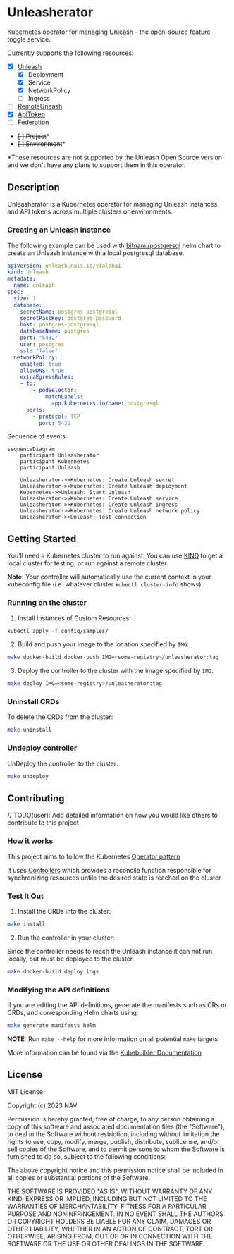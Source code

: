 # Unleasherator

Kubernetes operator for managing [Unleash](https://getunleash.io) - the open-source feature toggle service.

Currently supports the following resources:

- [x] [Unleash](./docs/unleash.md)
  - [x] Deployment
  - [x] Service
  - [x] NetworkPolicy
  - [ ] Ingress
- [ ] [RemoteUneash](./docs/remoteunleash.md)
- [x] [ApiToken](./docs/apitoken.md)
- [ ] [Federation](./docs/federation.md)
- ~~[ ] Project~~*
- ~~[ ] Environment~~*

*These resources are not supported by the Unleash Open Source version and we don't have any plans to support them in this operator.

## Description

Unleasherator is a Kubernetes operator for managing Unleash instances and API tokens across multiple clusters or environments.

### Creating an Unleash instance

The following example can be used with [bitnami/postgresql][bitnami-postgresql] helm chart to create an Unleash instance with a local postgresql database.

[bitnami-postgresql]: https://artifacthub.io/packages/helm/bitnami/postgresql

```yaml
apiVersion: unleash.nais.io/v1alpha1
kind: Unleash
metadata:
  name: unleash
spec:
  size: 1
  database:
    secretName: postgres-postgresql
    secretPassKey: postgres-password
    host: postgres-postgresql
    databaseName: postgres
    port: "5432"
    user: postgres
    ssl: "false"
  networkPolicy:
    enabled: true
    allowDNS: true
    extraEgressRules:
    - to:
        - podSelector:
            matchLabels:
              app.kubernetes.io/name: postgresql
      ports:
        - protocol: TCP
          port: 5432
```

Sequence of events:

```mermaid
sequenceDiagram
    participant Unleasherator
    participant Kubernetes
    participant Unleash

    Unleasherator->>Kubernetes: Create Unleash secret
    Unleasherator->>Kubernetes: Create Unleash deployment
    Kubernetes->>Unleash: Start Unleash
    Unleasherator->>Kubernetes: Create Unleash service
    Unleasherator->>Kubernetes: Create Unleash ingress
    Unleasherator->>Kubernetes: Create Unleash network policy
    Unleasherator->>Unleash: Test connection

```

## Getting Started

You’ll need a Kubernetes cluster to run against. You can use [KIND](https://sigs.k8s.io/kind) to get a local cluster for testing, or run against a remote cluster.

**Note:** Your controller will automatically use the current context in your kubeconfig file (i.e. whatever cluster `kubectl cluster-info` shows).

### Running on the cluster

1. Install Instances of Custom Resources:

```sh
kubectl apply -f config/samples/
```

2. Build and push your image to the location specified by `IMG`:

```sh
make docker-build docker-push IMG=<some-registry>/unleasherator:tag
```

3. Deploy the controller to the cluster with the image specified by `IMG`:

```sh
make deploy IMG=<some-registry>/unleasherator:tag
```

### Uninstall CRDs

To delete the CRDs from the cluster:

```sh
make uninstall
```

### Undeploy controller

UnDeploy the controller to the cluster:

```sh
make undeploy
```

## Contributing

// TODO(user): Add detailed information on how you would like others to contribute to this project

### How it works

This project aims to follow the Kubernetes [Operator pattern](https://kubernetes.io/docs/concepts/extend-kubernetes/operator/)

It uses [Controllers](https://kubernetes.io/docs/concepts/architecture/controller/)
which provides a reconcile function responsible for synchronizing resources untile the desired state is reached on the cluster

### Test It Out

1. Install the CRDs into the cluster:

```sh
make install
```

2. Run the controller in your cluster:

Since the controller needs to reach the Unleash instance it can not run locally, but must be deployed to the cluster.

```sh
make docker-build deploy logs
```

### Modifying the API definitions

If you are editing the API definitions, generate the manifests such as CRs or CRDs, and corresponding Helm charts using:

```sh
make generate manifests helm
```

**NOTE:** Run `make --help` for more information on all potential `make` targets

More information can be found via the [Kubebuilder Documentation](https://book.kubebuilder.io/introduction.html)

## License

MIT License

Copyright (c) 2023 NAV

Permission is hereby granted, free of charge, to any person obtaining a copy
of this software and associated documentation files (the "Software"), to deal
in the Software without restriction, including without limitation the rights
to use, copy, modify, merge, publish, distribute, sublicense, and/or sell
copies of the Software, and to permit persons to whom the Software is
furnished to do so, subject to the following conditions:

The above copyright notice and this permission notice shall be included in all
copies or substantial portions of the Software.

THE SOFTWARE IS PROVIDED "AS IS", WITHOUT WARRANTY OF ANY KIND, EXPRESS OR
IMPLIED, INCLUDING BUT NOT LIMITED TO THE WARRANTIES OF MERCHANTABILITY,
FITNESS FOR A PARTICULAR PURPOSE AND NONINFRINGEMENT. IN NO EVENT SHALL THE
AUTHORS OR COPYRIGHT HOLDERS BE LIABLE FOR ANY CLAIM, DAMAGES OR OTHER
LIABILITY, WHETHER IN AN ACTION OF CONTRACT, TORT OR OTHERWISE, ARISING FROM,
OUT OF OR IN CONNECTION WITH THE SOFTWARE OR THE USE OR OTHER DEALINGS IN THE
SOFTWARE.
